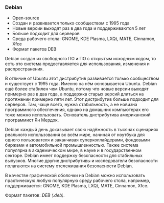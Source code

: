 
### Debian

- Open-source
- Создан и развивается только сообществом с 1995 года
- Новые версии выходят раз в два года и поддерживаются 5 лет
- Больше подходит для серверов
- Среда рабочего стола: GNOME, KDE Plasma, LXQt, MATE, Cinnamon, Xfce
- Формат пакетов DEB

Debian создан из свободного ПО и ПО с открытым исходным кодом, то есть это система предоставляется для использования, изменения и распространения.

В отличие от Ubuntu этот дистрибутив развивается только сообществом и существует с 1995 года. Именно на нём основывается Ubuntu. Debian ещё более стабилен чем Ubuntu, потому что новые версии выходят примерно раз в два года, а поддержка старых версий длиться на протяжении примерно пяти лет. Этот дистрибутив больше подходит для серверов. Там, чаще всего, нужна стабильность, а не новизна программного обеспечения, однако на домашних компьютерах его тоже можно использовать. Основатель дистрибутива американский программист Ян Мердок.

Debian каждый день доказывает свою надёжность в тысячах сценариях реального использования во всём мире, начиная от ноутбука для одного пользователя и заканчивая суперколлайдерами, фондовыми биржами и автомобильной промышленностью. Также система популярна в академическом мире, в науке и в государственном секторе. Debian имеет поддержку безопасности для стабильных выпусков. Многие другие дистрибутивы и исследователи безопасности полагаются на систему отслеживания безопасности Debian.

В качестве графической оболочки на Debian можно использовать практическую любую популярную среду рабочего стола, например, поддерживается: GNOME, KDE Plasma, LXQt, MATE, Cinnamon, Xfce.

Формат пакетов: _DEB (.deb)._
